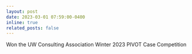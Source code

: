 ```yaml
---
layout: post
date: 2023-03-01 07:59:00-0400
inline: true
related_posts: false
---
```


Won the UW Consulting Association Winter 2023 PIVOT Case Competition